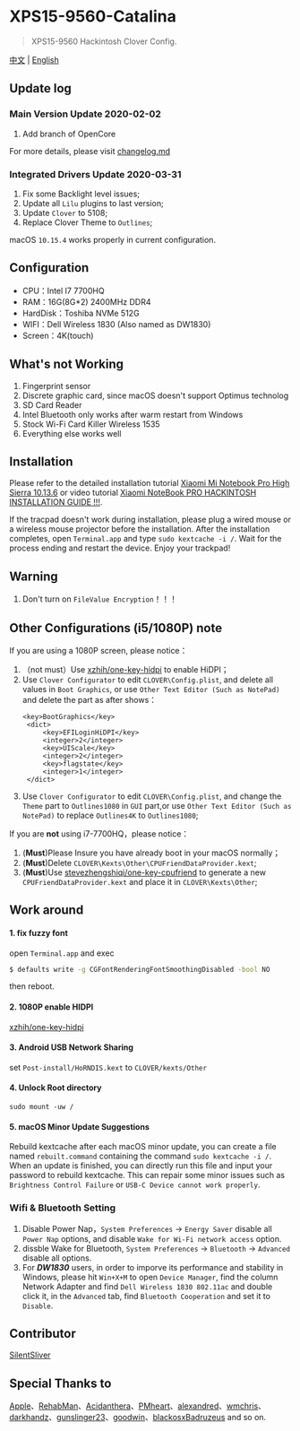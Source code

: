 # XPS15-9560-Catalina

> XPS15-9560 Hackintosh Clover Config.

 [中文](README.md) | [English](README_EN.md) 

## Update log

### Main Version Update 2020-02-02

1. Add branch of OpenCore

For more details, please visit [changelog.md](https://github.com/jardenliu/XPS15-9560-Catalina/blob/master/changelog.md)

### Integrated Drivers Update 2020-03-31

1. Fix some Backlight level issues;
2. Update all `Lilu` plugins to last version;
3. Update `Clover` to 5108;
4. Replace Clover Theme to `Outlines`;

macOS `10.15.4` works properly in current configuration.

## Configuration

- CPU：Intel I7 7700HQ
- RAM：16G(8G\*2) 2400MHz DDR4
- HardDisk：Toshiba NVMe 512G
- WIFI：Dell Wireless 1830 (Also named as DW1830)
- Screen：4K(touch)

## What's not Working

1. Fingerprint sensor
2. Discrete graphic card, since macOS doesn't support Optimus technolog
3. SD Card Reader
4. Intel Bluetooth only works after warm restart from Windows
5. Stock Wi-Fi Card Killer Wireless 1535
6. Everything else works well

## Installation

Please refer to the detailed installation tutorial [Xiaomi Mi Notebook Pro High Sierra 10.13.6](https://www.tonymacx86.com/threads/guide-xiaomi-mi-notebook-pro-high-sierra-10-13-6.242724) or video tutorial [Xiaomi NoteBook PRO HACKINTOSH INSTALLATION GUIDE !!!](https://www.youtube.com/watch?v=72sPmkpxCvc).

If the tracpad doesn't work during installation, please plug a wired mouse or a wireless mouse projector before the installation. After the installation completes, open `Terminal.app` and type `sudo kextcache -i /`. Wait for the process ending and restart the device. Enjoy your trackpad!

## Warning

1. Don't turn on `FileValue Encryption`！！！

## Other Configurations (i5/1080P) note
If you are using a 1080P screen, please notice：
1. （not must）Use [xzhih/one-key-hidpi](https://github.com/xzhih/one-key-hidpi) to enable HiDPI；
2. Use `Clover Configurator` to edit `CLOVER\Config.plist`, and delete all values in `Boot Graphics`, or use `Other Text Editor (Such as NotePad)` and delete the part as after shows：
   ```
   <key>BootGraphics</key>
	<dict>
		<key>EFILoginHiDPI</key>
		<integer>2</integer>
		<key>UIScale</key>
		<integer>2</integer>
		<key>flagstate</key>
		<integer>1</integer>
	</dict>
   ```
3. Use `Clover Configurator` to edit `CLOVER\Config.plist`, and change the `Theme` part to `Outlines1080` in `GUI` part,or use `Other Text Editor (Such as NotePad)` to replace `Outlines4K` to `Outlines1080`;

If you are **not** using i7-7700HQ，please notice：
1. (**Must**)Please Insure you have already boot in your macOS normally；
2. (**Must**)Delete `CLOVER\Kexts\Other\CPUFriendDataProvider.kext`;
3. (**Must**)Use [stevezhengshiqi/one-key-cpufriend](https://github.com/stevezhengshiqi/one-key-cpufriend/blob/master/README_CN.md) to generate a new `CPUFriendDataProvider.kext` and place it in `CLOVER\Kexts\Other`;

## Work around

#### 1. fix fuzzy font

open `Terminal.app` and exec

```bash
$ defaults write -g CGFontRenderingFontSmoothingDisabled -bool NO
```

then reboot.

#### 2. 1080P enable HIDPI

[xzhih/one-key-hidpi](https://github.com/xzhih/one-key-hidpi)

#### 3. Android USB Network Sharing

set `Post-install/HoRNDIS.kext` to `CLOVER/kexts/Other`

#### 4. Unlock Root directory

```
sudo mount -uw /
```

#### 5. macOS Minor Update Suggestions

Rebuild kextcache after each macOS minor update, you can create a file named `rebuilt.command` containing the command `sudo kextcache -i /`. When an update is finished, you can directly run this file and input your password to rebuild kextcache. This can repair some minor issues such as `Brightness Control Failure` or `USB-C Device cannot work properly`.


### Wifi & Bluetooth Setting

1. Disable Power Nap，`System Preferences` -> `Energy Saver` disable all `Power Nap` options, and disable `Wake for Wi-Fi network access` option.
2. dissble Wake for Bluetooth, `System Preferences` -> `Bluetooth` -> `Advanced` disable all options.
3. For **_DW1830_** users, in order to imporve its performance and stability in Windows, please hit `Win+X+M` to open `Device Manager`, find the column Network Adapter and find `Dell Wireless 1830 802.11ac` and double click it, in the `Advanced` tab, find `Bluetooth Cooperation` and set it to `Disable`.  

## Contributor
[SilentSliver](https://github.com/SilentSliver)

## Special Thanks to

[Apple](https://www.apple.com)、[RehabMan](https://github.com/RehabMan)、[Acidanthera](https://github.com/acidanthera)、[PMheart](https://github.com/PMheart)、[alexandred](https://github.com/alexandred)、[wmchris](https://github.com/wmchris)、[darkhandz](https://github.com/darkhandz)、[gunslinger23](https://github.com/gunslinger23)、[goodwin](https://github.com/goodwin)、[blackosx](https://sourceforge.net/u/blackosx/profile/)[Badruzeus](https://sourceforge.net/u/badruzeus/profile/) and so on.
